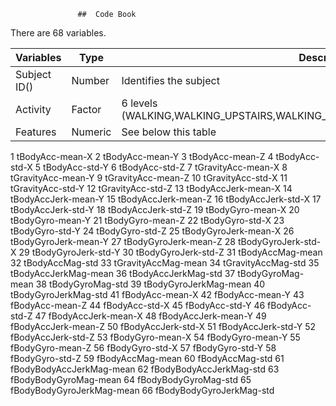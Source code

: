 
				   ##  Code Book

There are 68 variables.

Variables    | Type    | Description
------------ | ------- | -----------
Subject ID() | Number  | Identifies the subject
Activity     | Factor  | 6 levels (WALKING,WALKING_UPSTAIRS,WALKING_DOWNSTAIRS,SITTING,STANDING,LAYING) 
Features     | Numeric | See below this table




1
tBodyAcc-mean-X
2
tBodyAcc-mean-Y
3
tBodyAcc-mean-Z
4
tBodyAcc-std-X
5
tBodyAcc-std-Y
6
tBodyAcc-std-Z
7
tGravityAcc-mean-X
8
tGravityAcc-mean-Y
9
tGravityAcc-mean-Z
10
tGravityAcc-std-X
11
tGravityAcc-std-Y
12
tGravityAcc-std-Z
13
tBodyAccJerk-mean-X
14
tBodyAccJerk-mean-Y
15
tBodyAccJerk-mean-Z
16
tBodyAccJerk-std-X
17
tBodyAccJerk-std-Y
18
tBodyAccJerk-std-Z
19
tBodyGyro-mean-X
20
tBodyGyro-mean-Y
21
tBodyGyro-mean-Z
22
tBodyGyro-std-X
23
tBodyGyro-std-Y
24
tBodyGyro-std-Z
25
tBodyGyroJerk-mean-X
26
tBodyGyroJerk-mean-Y
27
tBodyGyroJerk-mean-Z
28
tBodyGyroJerk-std-X
29
tBodyGyroJerk-std-Y
30
tBodyGyroJerk-std-Z
31
tBodyAccMag-mean
32
tBodyAccMag-std
33
tGravityAccMag-mean
34
tGravityAccMag-std
35
tBodyAccJerkMag-mean
36
tBodyAccJerkMag-std
37
tBodyGyroMag-mean
38
tBodyGyroMag-std
39
tBodyGyroJerkMag-mean
40
tBodyGyroJerkMag-std
41
fBodyAcc-mean-X
42
fBodyAcc-mean-Y
43
fBodyAcc-mean-Z
44
fBodyAcc-std-X
45
fBodyAcc-std-Y
46
fBodyAcc-std-Z
47
fBodyAccJerk-mean-X
48
fBodyAccJerk-mean-Y
49
fBodyAccJerk-mean-Z
50
fBodyAccJerk-std-X
51
fBodyAccJerk-std-Y
52
fBodyAccJerk-std-Z
53
fBodyGyro-mean-X
54
fBodyGyro-mean-Y
55
fBodyGyro-mean-Z
56
fBodyGyro-std-X
57
fBodyGyro-std-Y
58
fBodyGyro-std-Z
59
fBodyAccMag-mean
60
fBodyAccMag-std
61
fBodyBodyAccJerkMag-mean
62
fBodyBodyAccJerkMag-std
63
fBodyBodyGyroMag-mean
64
fBodyBodyGyroMag-std
65
fBodyBodyGyroJerkMag-mean
66
fBodyBodyGyroJerkMag-std

